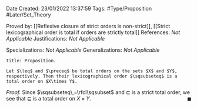 <div class="topSpace"></div>

Date Created: 23/01/2022 13:37:59
Tags: #Type/Proposition #Later/Set_Theory

Proved by: [[Reflexive closure of strict orders is non-strict]], [[Strict lexicographical order is total if orders are strictly total]]
References: _Not Applicable_
Justifications: _Not Applicable_

Specializations: _Not Applicable_
Generalizations: _Not Applicable_

``` ad-Proposition
title: Proposition.

Let $\leq$ and $\preceq$ be total orders on the sets $X$ and $Y$, respectively. Then their lexicographical order $\sqsubseteq$ is a total order on $X\times Y$.

```

<i>Proof.</i> Since $\sqsubseteq\,=\rfcl\sqsubset$ and $\sqsubset$ is a strict total order, we see that $\sqsubseteq$ is a total order on $X\times Y$.<span style="float:right;">$\blacksquare$</span>
